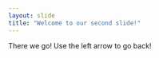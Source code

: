 ```yaml
---
layout: slide
title: "Welcome to our second slide!"
---
```

There we go!
Use the left arrow to go back!
